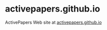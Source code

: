 activepapers.github.io
======================

ActivePapers Web site at [activepapers.github.io](activepapers.github.io)
